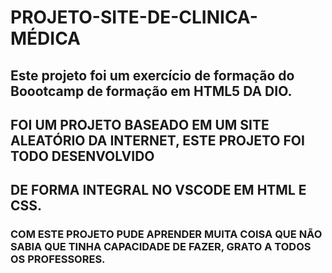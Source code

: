 # PROJETO-SITE-DE-CLINICA-MÉDICA

## Este projeto foi um exercício de formação do Boootcamp de formação em HTML5 DA DIO.
## FOI UM PROJETO BASEADO EM UM SITE ALEATÓRIO DA INTERNET, ESTE PROJETO FOI TODO DESENVOLVIDO 
## DE FORMA INTEGRAL NO VSCODE EM HTML E CSS.
### COM ESTE PROJETO PUDE APRENDER MUITA COISA QUE NÃO SABIA QUE TINHA CAPACIDADE DE FAZER, GRATO A TODOS OS PROFESSORES.
